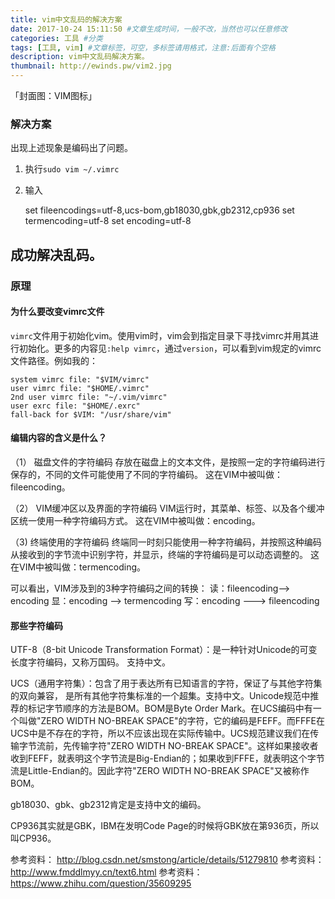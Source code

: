 ```yaml
---
title: vim中文乱码的解决方案
date: 2017-10-24 15:11:50 #文章生成时间，一般不改，当然也可以任意修改
categories: 工具 #分类
tags: [工具, vim] #文章标签，可空，多标签请用格式，注意:后面有个空格
description: vim中文乱码解决方案。
thumbnail: http://ewinds.pw/vim2.jpg
---
```


「封面图：VIM图标」

<!-- more -->

### 解决方案	

出现上述现象是编码出了问题。

1. 执行`sudo vim ~/.vimrc`
2. 输入

    set fileencodings=utf-8,ucs-bom,gb18030,gbk,gb2312,cp936
    set termencoding=utf-8
    set encoding=utf-8

成功解决乱码。
---

### 原理

#### 为什么要改变vimrc文件

`vimrc`文件用于初始化vim。使用vim时，vim会到指定目录下寻找vimrc并用其进行初始化。更多的内容见`:help vimrc`，通过`version`，可以看到vim规定的vimrc文件路径。例如我的：

    system vimrc file: "$VIM/vimrc"
    user vimrc file: "$HOME/.vimrc"
    2nd user vimrc file: "~/.vim/vimrc"
    user exrc file: "$HOME/.exrc"
    fall-back for $VIM: "/usr/share/vim"
    
#### 编辑内容的含义是什么？

（1） 磁盘文件的字符编码 
存放在磁盘上的文本文件，是按照一定的字符编码进行保存的，不同的文件可能使用了不同的字符编码。 
这在VIM中被叫做：fileencoding。

（2） VIM缓冲区以及界面的字符编码 
VIM运行时，其菜单、标签、以及各个缓冲区统一使用一种字符编码方式。 
这在VIM中被叫做：encoding。

（3) 终端使用的字符编码 
终端同一时刻只能使用一种字符编码，并按照这种编码从接收到的字节流中识别字符，并显示，终端的字符编码是可以动态调整的。 
这在VIM中被叫做：termencoding。

可以看出，VIM涉及到的3种字符编码之间的转换： 
读：fileencoding—–> encoding 
显：encoding ——> termencoding 
写：encoding ——-> fileencoding

#### 那些字符编码

UTF-8（8-bit Unicode Transformation Format）：是一种针对Unicode的可变长度字符编码，又称万国码。 支持中文。

UCS（通用字符集）：包含了用于表达所有已知语言的字符，保证了与其他字符集的双向兼容， 是所有其他字符集标准的一个超集。支持中文。Unicode规范中推荐的标记字节顺序的方法是BOM。BOM是Byte Order Mark。在UCS编码中有一个叫做"ZERO WIDTH NO-BREAK SPACE"的字符，它的编码是FEFF。而FFFE在UCS中是不存在的字符，所以不应该出现在实际传输中。UCS规范建议我们在传输字节流前，先传输字符"ZERO WIDTH NO-BREAK SPACE"。这样如果接收者收到FEFF，就表明这个字节流是Big-Endian的；如果收到FFFE，就表明这个字节流是Little-Endian的。因此字符"ZERO WIDTH NO-BREAK SPACE"又被称作BOM。

gb18030、gbk、gb2312肯定是支持中文的编码。
  
CP936其实就是GBK，IBM在发明Code Page的时候将GBK放在第936页，所以叫CP936。

参考资料： http://blog.csdn.net/smstong/article/details/51279810
参考资料： http://www.fmddlmyy.cn/text6.html
参考资料： https://www.zhihu.com/question/35609295
